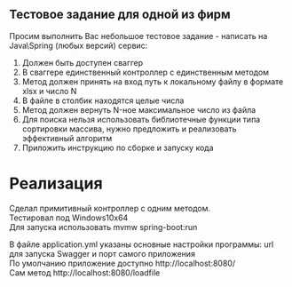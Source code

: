 ## Тестовое задание для одной из фирм

Просим выполнить Вас небольшое тестовое задание - написать на Java\Spring (любых версий) сервис:
1. Должен быть доступен сваггер
2. В сваггере единственный контроллер с единственным методом
3. Метод должен принять на вход путь к локальному файлу в формате xlsx и число N
4. В файле в столбик находятся целые числа
5. Метод должен вернуть N-ное максимальное число из файла
6. Для поиска нельзя использовать библиотечные функции типа сортировки массива, нужно предложить и реализовать эффективный алгоритм
7. Приложить инструкцию по сборке и запуску кода

# Реализация
Сделал примитивный контроллер с одним методом. 
<br>Тестировал под Windows10x64 
<br>Для запуска использовать mvmw spring-boot:run

В файле application.yml указаны основные настройки программы: url для запуска Swagger и порт самого приложения
<br>По умолчанию приложение доступно http://localhost:8080/
<br>Сам метод http://localhost:8080/loadfile
